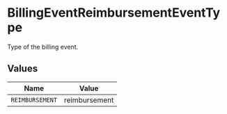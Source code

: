 # BillingEventReimbursementEventType

Type of the billing event.


## Values

| Name            | Value           |
| --------------- | --------------- |
| `REIMBURSEMENT` | reimbursement   |